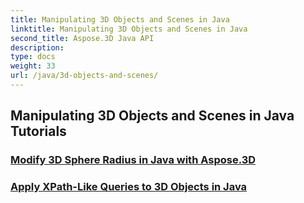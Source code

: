 ```yaml
---
title: Manipulating 3D Objects and Scenes in Java
linktitle: Manipulating 3D Objects and Scenes in Java
second_title: Aspose.3D Java API
description: 
type: docs
weight: 33
url: /java/3d-objects-and-scenes/
---
```


## Manipulating 3D Objects and Scenes in Java Tutorials
### [Modify 3D Sphere Radius in Java with Aspose.3D](./modify-sphere-radius/)
### [Apply XPath-Like Queries to 3D Objects in Java](./xpath-like-object-queries/)